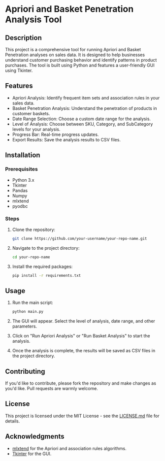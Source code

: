 # Apriori and Basket Penetration Analysis Tool

## Description

This project is a comprehensive tool for running Apriori and Basket Penetration analyses on sales data. It is designed to help businesses understand customer purchasing behavior and identify patterns in product purchases. The tool is built using Python and features a user-friendly GUI using Tkinter.

## Features

- Apriori Analysis: Identify frequent item sets and association rules in your sales data.
- Basket Penetration Analysis: Understand the penetration of products in customer baskets.
- Date Range Selection: Choose a custom date range for the analysis.
- Level of Analysis: Choose between SKU, Category, and SubCategory levels for your analysis.
- Progress Bar: Real-time progress updates.
- Export Results: Save the analysis results to CSV files.

## Installation

### Prerequisites

- Python 3.x
- Tkinter
- Pandas
- Numpy
- mlxtend
- pyodbc

### Steps

1. Clone the repository:

    ```bash
    git clone https://github.com/your-username/your-repo-name.git
    ```

2. Navigate to the project directory:

    ```bash
    cd your-repo-name
    ```

3. Install the required packages:

    ```bash
    pip install -r requirements.txt
    ```

## Usage

1. Run the main script:

    ```bash
    python main.py
    ```

2. The GUI will appear. Select the level of analysis, date range, and other parameters.

3. Click on "Run Apriori Analysis" or "Run Basket Analysis" to start the analysis.

4. Once the analysis is complete, the results will be saved as CSV files in the project directory.

## Contributing

If you'd like to contribute, please fork the repository and make changes as you'd like. Pull requests are warmly welcome.

## License

This project is licensed under the MIT License - see the [LICENSE.md](LICENSE.md) file for details.

## Acknowledgments

- [mlxtend](http://rasbt.github.io/mlxtend/) for the Apriori and association rules algorithms.
- [Tkinter](https://docs.python.org/3/library/tkinter.html) for the GUI.
